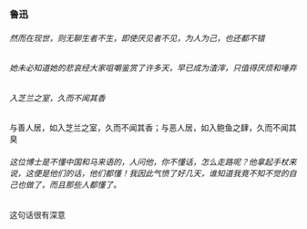 ### 鲁迅

###### 然而在现世，则无聊生者不生，即使厌见者不见，为人为己，也还都不错

###### 她未必知道她的悲哀经大家咀嚼鉴赏了许多天，早已成为渣滓，只值得厌烦和唾弃

###### 入芝兰之室，久而不闻其香

与善人居，如入芝兰之室，久而不闻其香；与恶人居，如入鲍鱼之肆，久而不闻其臭

###### 这位博士是不懂中国和马来语的，人问他，你不懂话，怎么走路呢？他拿起手杖来说，这便是他们的话，他们都懂！我因此气愤了好几天，谁知道我竟不知不觉的自己也做了，而且那些人都懂了。

这句话很有深意



